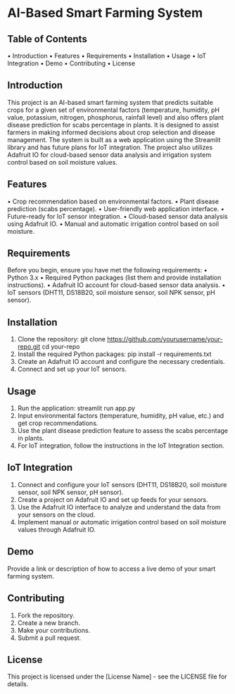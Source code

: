 # AI-Based Smart Farming System
## Table of Contents
•	Introduction
•	Features
•	Requirements
•	Installation
•	Usage
•	IoT Integration
•	Demo
•	Contributing
•	License
## Introduction
This project is an AI-based smart farming system that predicts suitable crops for a given set of environmental factors (temperature, humidity, pH value, potassium, nitrogen, phosphorus, rainfall level) and also offers plant disease prediction for scabs percentage in plants. It is designed to assist farmers in making informed decisions about crop selection and disease management.
The system is built as a web application using the Streamlit library and has future plans for IoT integration. The project also utilizes Adafruit IO for cloud-based sensor data analysis and irrigation system control based on soil moisture values.
## Features
•	Crop recommendation based on environmental factors.
•	Plant disease prediction (scabs percentage).
•	User-friendly web application interface.
•	Future-ready for IoT sensor integration.
•	Cloud-based sensor data analysis using Adafruit IO.
•	Manual and automatic irrigation control based on soil moisture.
## Requirements
Before you begin, ensure you have met the following requirements:
•	Python 3.x
•	Required Python packages (list them and provide installation instructions).
•	Adafruit IO account for cloud-based sensor data analysis.
•	IoT sensors (DHT11, DS18B20, soil moisture sensor, soil NPK sensor, pH sensor).
## Installation
1.	Clone the repository:
git clone https://github.com/yourusername/your-repo.git cd your-repo 
2.	Install the required Python packages:
pip install -r requirements.txt 
3.	Create an Adafruit IO account and configure the necessary credentials.
4.	Connect and set up your IoT sensors.
## Usage
1.	Run the application:
streamlit run app.py 
2.	Input environmental factors (temperature, humidity, pH value, etc.) and get crop recommendations.
3.	Use the plant disease prediction feature to assess the scabs percentage in plants.
4.	For IoT integration, follow the instructions in the IoT Integration section.
## IoT Integration
1.	Connect and configure your IoT sensors (DHT11, DS18B20, soil moisture sensor, soil NPK sensor, pH sensor).
2.	Create a project on Adafruit IO and set up feeds for your sensors.
3.	Use the Adafruit IO interface to analyze and understand the data from your sensors on the cloud.
4.	Implement manual or automatic irrigation control based on soil moisture values through Adafruit IO.
## Demo
Provide a link or description of how to access a live demo of your smart farming system.
## Contributing
1.	Fork the repository.
2.	Create a new branch.
3.	Make your contributions.
4.	Submit a pull request.
## License
This project is licensed under the [License Name] - see the LICENSE file for details.
